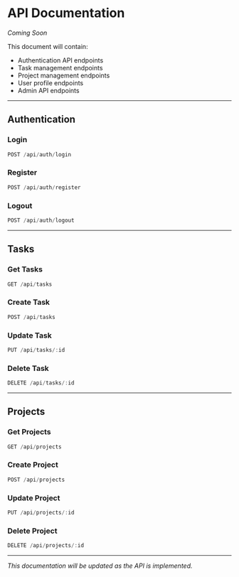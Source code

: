 # API Documentation

*Coming Soon*

This document will contain:

- Authentication API endpoints
- Task management endpoints  
- Project management endpoints
- User profile endpoints
- Admin API endpoints

---

## Authentication

### Login
```typescript
POST /api/auth/login
```

### Register
```typescript
POST /api/auth/register
```

### Logout
```typescript
POST /api/auth/logout
```

---

## Tasks

### Get Tasks
```typescript
GET /api/tasks
```

### Create Task
```typescript
POST /api/tasks
```

### Update Task
```typescript
PUT /api/tasks/:id
```

### Delete Task
```typescript
DELETE /api/tasks/:id
```

---

## Projects

### Get Projects
```typescript
GET /api/projects
```

### Create Project
```typescript
POST /api/projects
```

### Update Project
```typescript
PUT /api/projects/:id
```

### Delete Project
```typescript
DELETE /api/projects/:id
```

---

*This documentation will be updated as the API is implemented.* 